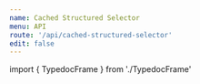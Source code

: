 ```yaml
---
name: Cached Structured Selector
menu: API
route: '/api/cached-structured-selector'
edit: false
---
```


import { TypedocFrame } from './TypedocFrame'

<TypedocFrame
  title="Cached Structured Selector"
  route="modules/_createcachedstructuredselector_"
/>

